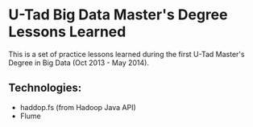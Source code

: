 U-Tad Big Data Master's Degree Lessons Learned
==============================================

This is a set of practice lessons learned during the first U-Tad Master's Degree in Big Data (Oct 2013 - May 2014).

Technologies: 
-------------

- haddop.fs (from Hadoop Java API)
- Flume
